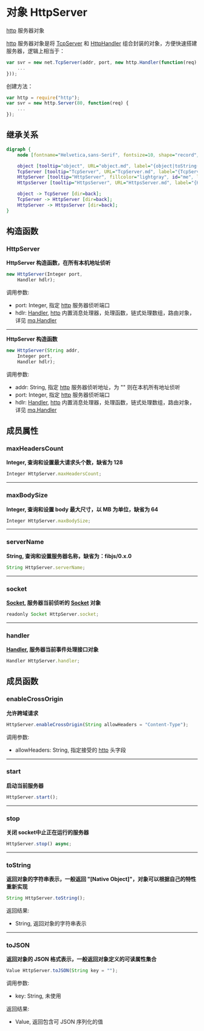 # 对象 HttpServer
[http](../../module/ifs/http.md) 服务器对象

[http](../../module/ifs/http.md) 服务器对象是将 [TcpServer](TcpServer.md) 和 [HttpHandler](HttpHandler.md) 组合封装的对象，方便快速搭建服务器，逻辑上相当于：

```JavaScript
var svr = new net.TcpServer(addr, port, new http.Handler(function(req) {
    ...
}));
```

创建方法：

```JavaScript
var http = require("http");
var svr = new http.Server(80, function(req) {
    ...
});
```

## 继承关系
```dot
digraph {
    node [fontname="Helvetica,sans-Serif", fontsize=10, shape="record", style="filled", fillcolor="white"];

    object [tooltip="object", URL="object.md", label="{object|toString()\ltoJSON()\l}"];
    TcpServer [tooltip="TcpServer", URL="TcpServer.md", label="{TcpServer|new TcpServer()\l|socket\lhandler\l|start()\lstop()\l}"];
    HttpServer [tooltip="HttpServer", fillcolor="lightgray", id="me", label="{HttpServer|new HttpServer()\l|maxHeadersCount\lmaxBodySize\lserverName\l|enableCrossOrigin()\l}"];
    HttpsServer [tooltip="HttpsServer", URL="HttpsServer.md", label="{HttpsServer}"];

    object -> TcpServer [dir=back];
    TcpServer -> HttpServer [dir=back];
    HttpServer -> HttpsServer [dir=back];
}
```

## 构造函数
        
### HttpServer
**HttpServer 构造函数，在所有本机地址侦听**

```JavaScript
new HttpServer(Integer port,
    Handler hdlr);
```

调用参数:
* port: Integer, 指定 [http](../../module/ifs/http.md) 服务器侦听端口
* hdlr: [Handler](Handler.md), [http](../../module/ifs/http.md) 内置消息处理器，处理函数，链式处理数组，路由对象，详见 [mq.Handler](../../module/ifs/mq.md#Handler)

--------------------------
**HttpServer 构造函数**

```JavaScript
new HttpServer(String addr,
    Integer port,
    Handler hdlr);
```

调用参数:
* addr: String, 指定 [http](../../module/ifs/http.md) 服务器侦听地址，为 "" 则在本机所有地址侦听
* port: Integer, 指定 [http](../../module/ifs/http.md) 服务器侦听端口
* hdlr: [Handler](Handler.md), [http](../../module/ifs/http.md) 内置消息处理器，处理函数，链式处理数组，路由对象，详见 [mq.Handler](../../module/ifs/mq.md#Handler)

## 成员属性
        
### maxHeadersCount
**Integer, 查询和设置最大请求头个数，缺省为 128**

```JavaScript
Integer HttpServer.maxHeadersCount;
```

--------------------------
### maxBodySize
**Integer, 查询和设置 body 最大尺寸，以 MB 为单位，缺省为 64**

```JavaScript
Integer HttpServer.maxBodySize;
```

--------------------------
### serverName
**String, 查询和设置服务器名称，缺省为：fibjs/0.x.0**

```JavaScript
String HttpServer.serverName;
```

--------------------------
### socket
**[Socket](Socket.md), 服务器当前侦听的 [Socket](Socket.md) 对象**

```JavaScript
readonly Socket HttpServer.socket;
```

--------------------------
### handler
**[Handler](Handler.md), 服务器当前事件处理接口对象**

```JavaScript
Handler HttpServer.handler;
```

## 成员函数
        
### enableCrossOrigin
**允许跨域请求**

```JavaScript
HttpServer.enableCrossOrigin(String allowHeaders = "Content-Type");
```

调用参数:
* allowHeaders: String, 指定接受的 [http](../../module/ifs/http.md) 头字段

--------------------------
### start
**启动当前服务器**

```JavaScript
HttpServer.start();
```

--------------------------
### stop
**关闭 socket中止正在运行的服务器**

```JavaScript
HttpServer.stop() async;
```

--------------------------
### toString
**返回对象的字符串表示，一般返回 "[Native Object]"，对象可以根据自己的特性重新实现**

```JavaScript
String HttpServer.toString();
```

返回结果:
* String, 返回对象的字符串表示

--------------------------
### toJSON
**返回对象的 JSON 格式表示，一般返回对象定义的可读属性集合**

```JavaScript
Value HttpServer.toJSON(String key = "");
```

调用参数:
* key: String, 未使用

返回结果:
* Value, 返回包含可 JSON 序列化的值

